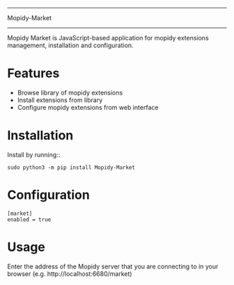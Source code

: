 *****************************
Mopidy-Market
*****************************

Mopidy Market is JavaScript-based application for mopidy extensions management, installation and configuration.


Features
========

- Browse library of mopidy extensions
- Install extensions from library
- Configure mopidy extensions from web interface

Installation
============

Install by running::

    sudo python3 -m pip install Mopidy-Market


Configuration
=============

    [market]
    enabled = true

Usage
=====

Enter the address of the Mopidy server that you are connecting to in your browser (e.g. http://localhost:6680/market)

